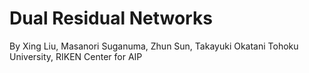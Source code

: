 # Dual Residual Networks
By Xing Liu, Masanori Suganuma, Zhun Sun, Takayuki Okatani
Tohoku University, RIKEN Center for AIP
